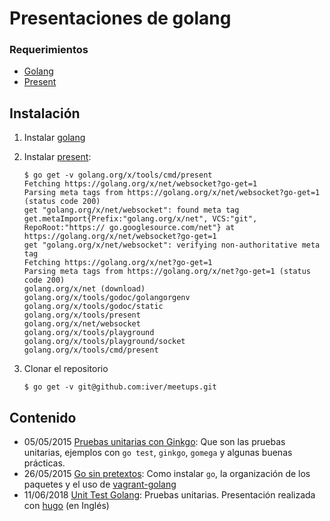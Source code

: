 # Presentaciones de golang

### Requerimientos

* [Golang](https://golang.org)
* [Present](https://godoc.org/golang.org/x/tools/cmd/present)

## Instalación

1. Instalar [golang](https://golang.org/doc/install#install)
2. Instalar [present](http://golang.org/x/tools/cmd/present):

	```console
	$ go get -v golang.org/x/tools/cmd/present
	Fetching https://golang.org/x/net/websocket?go-get=1
	Parsing meta tags from https://golang.org/x/net/websocket?go-get=1 (status code 200)
	get "golang.org/x/net/websocket": found meta tag 	get.metaImport{Prefix:"golang.org/x/net", VCS:"git", RepoRoot:"https://	go.googlesource.com/net"} at https://golang.org/x/net/websocket?go-get=1
	get "golang.org/x/net/websocket": verifying non-authoritative meta tag
	Fetching https://golang.org/x/net?go-get=1
	Parsing meta tags from https://golang.org/x/net?go-get=1 (status code 200)
	golang.org/x/net (download)
	golang.org/x/tools/godoc/golangorgenv
	golang.org/x/tools/godoc/static
	golang.org/x/tools/present
	golang.org/x/net/websocket
	golang.org/x/tools/playground
	golang.org/x/tools/playground/socket
	golang.org/x/tools/cmd/present
	```
3. Clonar el repositorio

	```console
	$ go get -v git@github.com:iver/meetups.git
	```

## Contenido

* 05/05/2015 [Pruebas unitarias con Ginkgo](/unit_testing): Que son las pruebas unitarias, ejemplos con `go test`, `ginkgo`, `gomega` y algunas buenas prácticas. 
* 26/05/2015 [Go sin pretextos](/vagrant_golang): Como instalar `go`, la organización de los paquetes y el uso de [vagrant-golang](https://github.com/iver/vagrant-golang)
* 11/06/2018 [Unit Test Golang](https://github.com/iver/training_go): Pruebas unitarias. Presentación realizada con [hugo](https://gohugo.io/) (en Inglés)
